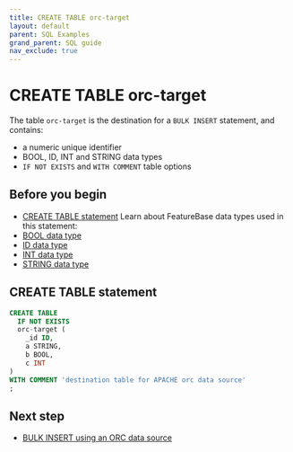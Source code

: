 ```yaml
---
title: CREATE TABLE orc-target
layout: default
parent: SQL Examples
grand_parent: SQL guide
nav_exclude: true
---
```


# CREATE TABLE orc-target

The table `orc-target` is the destination for a `BULK INSERT` statement, and contains:
* a numeric unique identifier
* BOOL, ID, INT and STRING data types
* `IF NOT EXISTS` and `WITH COMMENT` table options

## Before you begin

* [CREATE TABLE statement](/docs/sql-guide/statements/statement-table-create)
Learn about FeatureBase data types used in this statement:
* [BOOL data type](/docs/sql-guide/data-types/data-type-bool)
* [ID data type](/docs/sql-guide/data-types/data-type-id)
* [INT data type](/docs/sql-guide/data-types/data-type-int)
* [STRING data type](/docs/sql-guide/data-types/data-type-int)

## CREATE TABLE statement

```sql
CREATE TABLE
  IF NOT EXISTS
  orc-target (
    _id ID,
    a STRING,
    b BOOL,
    c INT
)
WITH COMMENT 'destination table for APACHE orc data source'
;
```

## Next step

* [BULK INSERT using an ORC data source](/docs/sql-guide/examples/sql-eg-insert/sql-eg-insert-bulk-orc-target)
